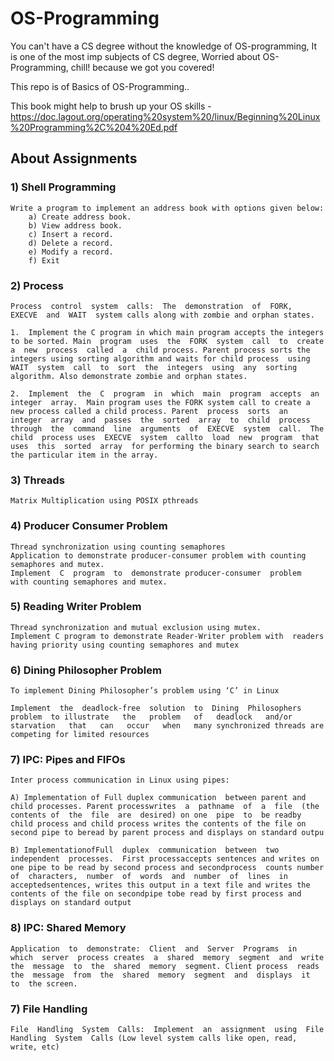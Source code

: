 # OS-Programming

You can't have a CS degree without the knowledge of OS-programming, It is one of the most imp subjects of CS degree, 
Worried about OS-Programming, chill! because we got you covered!

This repo is of Basics of OS-Programming.. 

This book might help to brush up your OS skills - https://doc.lagout.org/operating%20system%20/linux/Beginning%20Linux%20Programming%2C%204%20Ed.pdf

## About Assignments

### 1) Shell Programming
```
Write a program to implement an address book with options given below:
    a) Create address book. 
    b) View address book. 
    c) Insert a record.
    d) Delete a record. 
    e) Modify a record. 
    f) Exit
```
### 2) Process
```
Process  control  system  calls:  The  demonstration  of  FORK,  EXECVE  and  WAIT  system calls along with zombie and orphan states.

1.  Implement the C program in which main program accepts the integers to be sorted. Main  program  uses  the  FORK  system  call  to  create  a  new  process  called  a  child process. Parent process sorts the integers using sorting algorithm and waits for child process  using  WAIT  system  call  to  sort  the  integers  using  any  sorting  algorithm. Also demonstrate zombie and orphan states.

2.  Implement  the  C  program  in  which  main  program  accepts  an  integer  array.  Main program uses the FORK system call to create a new process called a child process. Parent  process  sorts  an  integer  array  and  passes  the  sorted  array  to  child  process through  the  command  line  arguments  of  EXECVE  system  call.  The  child  process uses  EXECVE  system  callto  load  new  program  that  uses  this  sorted  array  for performing the binary search to search the particular item in the array.
```
### 3) Threads
```
Matrix Multiplication using POSIX pthreads
```
### 4) Producer Consumer Problem
```
Thread synchronization using counting semaphores
Application to demonstrate producer-consumer problem with counting semaphores and mutex.
Implement  C  program  to  demonstrate producer-consumer  problem  with counting semaphores and mutex.
```

### 5) Reading Writer Problem
```
Thread synchronization and mutual exclusion using mutex.
Implement C program to demonstrate Reader-Writer problem with  readers  having priority using counting semaphores and mutex
```

### 6) Dining Philosopher Problem
```
To implement Dining Philosopher’s problem using ‘C’ in Linux

Implement  the  deadlock-free  solution  to  Dining  Philosophers  problem  to illustrate   the   problem   of   deadlock   and/or   starvation   that   can   occur   when   many synchronized threads are competing for limited resources

```

### 7) IPC: Pipes and FIFOs
```
Inter process communication in Linux using pipes: 

A) Implementation of Full duplex communication  between parent and child processes. Parent processwrites  a  pathname  of  a  file  (the  contents of  the  file  are  desired) on one  pipe  to  be readby child process and child process writes the contents of the file on second pipe to beread by parent process and displays on standard outpu

B) ImplementationofFull  duplex  communication  between  two  independent  processes.  First processaccepts sentences and writes on one pipe to be read by second process and secondprocess  counts number  of  characters,  number  of  words  and  number  of  lines  in  acceptedsentences, writes this output in a text file and writes the contents of the file on secondpipe tobe read by first process and displays on standard output
```

### 8) IPC: Shared Memory
```
Application  to  demonstrate:  Client  and  Server  Programs  in  which  server  process creates  a  shared  memory  segment  and  write  the  message  to  the  shared  memory  segment. Client process  reads  the  message  from  the  shared  memory  segment  and  displays  it  to  the screen.
```

### 7) File Handling

```
File  Handling  System  Calls:  Implement  an  assignment  using  File  Handling  System  Calls (Low level system calls like open, read, write, etc)
```